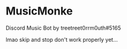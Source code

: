 # MusicMonke
 Discord Music Bot by treetreet0rrm0uth#5165
 
 lmao skip and stop don't work properly yet...

